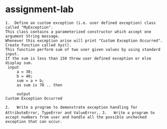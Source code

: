 # assignment-lab

```
1.	Define an custom exception (i.e. user defined exception) class called "MyException". 
This class contains a parameterized constructor which accept one argument String message. 
Whenever this exception arise will print "Custom Exception Occurred". Create function called Xyz(). 
This function perform sum of two user given values by using standard input. 
If the sum is less than 150 throw user defined exception or else display sum.
 input
     a = 30;
     b = 40;
     sum = a + b;
     as sum is 70 .. then 
     
     output
Custom Exception Occurred

```
```2.	Write a program to demonstrate exception handling for AttributeError, TypeError and ValueError,.```
```3.	Write a program to accept numbers from user and handle all the possible unchecked exception that can occur.```


